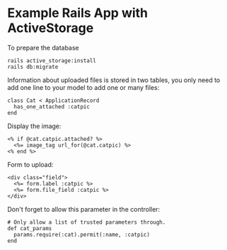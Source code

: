 # Example Rails App with ActiveStorage

To prepare the database

    rails active_storage:install
    rails db:migrate

Information about uploaded files is stored in two tables,
you only need to add one line to your model to add one or many files:

    class Cat < ApplicationRecord
      has_one_attached :catpic
    end

Display the image:

    <% if @cat.catpic.attached? %>
      <%= image_tag url_for(@cat.catpic) %>
    <% end %>

Form to upload:

    <div class="field">
      <%= form.label :catpic %>
      <%= form.file_field :catpic %>
    </div>

Don't forget to allow this parameter in the controller:

    # Only allow a list of trusted parameters through.
    def cat_params
      params.require(:cat).permit(:name, :catpic)
    end